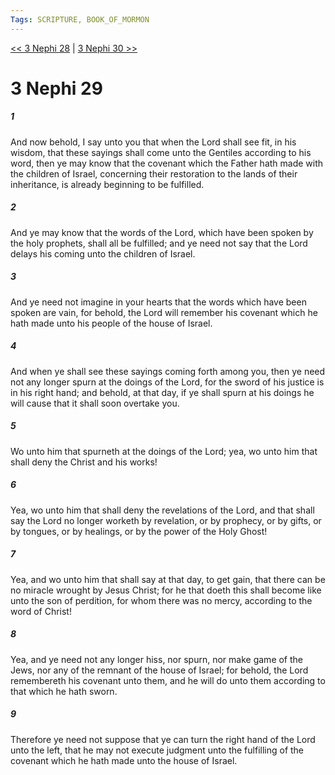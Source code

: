 ```yaml
---
Tags: SCRIPTURE, BOOK_OF_MORMON
---
```


[<< 3 Nephi 28](BOOK_OF_MORMON/11_3_Nephi/3_Nephi_28.md) | [3 Nephi 30 >>](BOOK_OF_MORMON/11_3_Nephi/3_Nephi_30.md)

# 3 Nephi 29

##### 1

And now behold, I say unto you that when the Lord shall see fit, in his wisdom, that these sayings shall come unto the Gentiles according to his word, then ye may know that the covenant which the Father hath made with the children of Israel, concerning their restoration to the lands of their inheritance, is already beginning to be fulfilled.

##### 2

And ye may know that the words of the Lord, which have been spoken by the holy prophets, shall all be fulfilled; and ye need not say that the Lord delays his coming unto the children of Israel.

##### 3

And ye need not imagine in your hearts that the words which have been spoken are vain, for behold, the Lord will remember his covenant which he hath made unto his people of the house of Israel.

##### 4

And when ye shall see these sayings coming forth among you, then ye need not any longer spurn at the doings of the Lord, for the sword of his justice is in his right hand; and behold, at that day, if ye shall spurn at his doings he will cause that it shall soon overtake you.

##### 5

Wo unto him that spurneth at the doings of the Lord; yea, wo unto him that shall deny the Christ and his works!

##### 6

Yea, wo unto him that shall deny the revelations of the Lord, and that shall say the Lord no longer worketh by revelation, or by prophecy, or by gifts, or by tongues, or by healings, or by the power of the Holy Ghost!

##### 7

Yea, and wo unto him that shall say at that day, to get gain, that there can be no miracle wrought by Jesus Christ; for he that doeth this shall become like unto the son of perdition, for whom there was no mercy, according to the word of Christ!

##### 8

Yea, and ye need not any longer hiss, nor spurn, nor make game of the Jews, nor any of the remnant of the house of Israel; for behold, the Lord remembereth his covenant unto them, and he will do unto them according to that which he hath sworn.

##### 9

Therefore ye need not suppose that ye can turn the right hand of the Lord unto the left, that he may not execute judgment unto the fulfilling of the covenant which he hath made unto the house of Israel.
